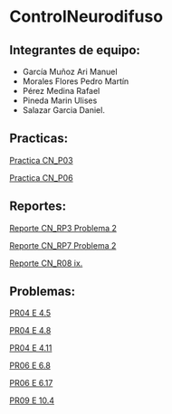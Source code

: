 # ControlNeurodifuso

## Integrantes de equipo:
- García Muñoz Ari Manuel
- Morales Flores Pedro Martín
- Pérez Medina Rafael
- Pineda Marin Ulises
- Salazar Garcia Daniel.

## Practicas:
[Practica CN_P03](https://dsg-ipn.github.io/ControlNeurodifuso-2022/Practicas/CN_P03.html)

[Practica CN_P06](https://dsg-ipn.github.io/ControlNeurodifuso-2022/Practicas/CN_P06.html)


## Reportes:
[Reporte CN_RP3 Problema 2](https://dsg-ipn.github.io/ControlNeurodifuso-2022/Reportes/CN_R03_PR2.html)

[Reporte CN_RP7 Problema 2](https://dsg-ipn.github.io/ControlNeurodifuso-2022/Reportes/R07_E2.html)

[Reporte CN_R08 ix.](https://dsg-ipn.github.io/ControlNeurodifuso-2022/Reportes/R08_ix.html)

## Problemas:
[PR04 E 4.5](https://dsg-ipn.github.io/ControlNeurodifuso-2022/Problemas/E4_5.html) 

[PR04 E 4.8](https://dsg-ipn.github.io/ControlNeurodifuso-2022/Problemas/E4_8.html) 

[PR04 E 4.11](https://dsg-ipn.github.io/ControlNeurodifuso-2022/Problemas/E411.html) 

[PR06 E 6.8](https://dsg-ipn.github.io/ControlNeurodifuso-2022/Problemas/E68.html) 

[PR06 E 6.17](https://dsg-ipn.github.io/ControlNeurodifuso-2022/Problemas/E617.html) 

[PR09 E 10.4](https://dsg-ipn.github.io/ControlNeurodifuso-2022/Problemas/E104_PR09.html)


